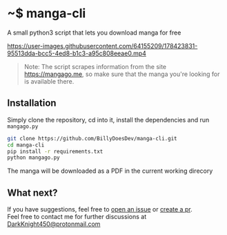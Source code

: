 # ~$ manga-cli
A small python3 script that lets you download manga for free

https://user-images.githubusercontent.com/64155209/178423831-95513dda-bcc5-4ed8-b1c3-a95c808eeae0.mp4

> Note: The script scrapes information from the site https://mangago.me, so make sure that the manga you're looking for is available there.

## Installation
Simply clone the repository, cd into it, install the dependencies and run `mangago.py`
```sh
git clone https://github.com/BillyDoesDev/manga-cli.git
cd manga-cli
pip install -r requirements.txt
python mangago.py
```
The manga will be downloaded as a PDF in the current working direcory

## What next?
If you have suggestions, feel free to [open an issue](https://github.com/BillyDoesDev/manga-cli/issues) or [create a pr](https://github.com/BillyDoesDev/manga-cli/pulls).</br>
Feel free to contact me for further discussions at DarkKnight450@protonmail.com</br>
